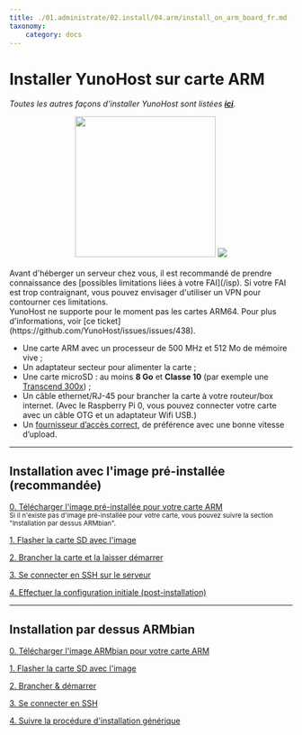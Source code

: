 ```yaml
---
title: ./01.administrate/02.install/04.arm/install_on_arm_board_fr.md
taxonomy:
    category: docs
---
```

# Installer YunoHost sur carte ARM

*Toutes les autres façons d’installer YunoHost sont listées **[ici](/install_fr)**.*

<center>
<img src="/images/olinuxino.jpg" width=250 style="padding-bottom:20px">
<img src="/images/micro-sd-card.jpg">
</center>

<div class="alert alert-info" markdown="1">
Avant d'héberger un serveur chez vous, il est recommandé de prendre connaissance des [possibles limitations liées à votre FAI](/isp). Si votre FAI est trop contraignant, vous pouvez envisager d'utiliser un VPN pour contourner ces limitations.
</div>

<div class="alert alert-warning" markdown="1">
YunoHost ne supporte pour le moment pas les cartes ARM64. Pour plus d'informations, voir [ce ticket](https://github.com/YunoHost/issues/issues/438).
</div>

- Une carte ARM avec un processeur de 500 MHz et 512 Mo de mémoire vive ; 
- Un adaptateur secteur pour alimenter la carte ;
- Une carte microSD : au moins **8 Go** et **Classe 10** (par exemple une [Transcend 300x](http://www.amazon.fr/Transcend-microSDHC-adaptateur-TS32GUSDU1E-Emballage/dp/B00CES44EO)) ;
- Un câble ethernet/RJ-45 pour brancher la carte à votre routeur/box internet. (Avec le Raspberry Pi 0, vous pouvez connecter votre carte avec un câble OTG et un adaptateur Wifi USB.)
- Un [fournisseur d’accès correct](/isp_fr), de préférence avec une bonne vitesse d’upload.

---

## Installation avec l'image pré-installée (recommandée)

<a class="btn btn-lg btn-default" href="/images_fr">0. Télécharger l'image pré-installée pour votre carte ARM</a><br><small>Si il n'existe pas d'image pré-installée pour votre carte, vous pouvez suivre la section "Installation par dessus ARMbian".</small>

<a class="btn btn-lg btn-default" href="/copy_image_fr">1. Flasher la carte SD avec l'image</a>

<a class="btn btn-lg btn-default" href="/plug_and_boot_fr">2. Brancher la carte et la laisser démarrer</a>

<a class="btn btn-lg btn-default" href="/ssh_fr">3. Se connecter en SSH sur le serveur</a>

<a class="btn btn-lg btn-default" href="/postinstall_fr">4. Effectuer la configuration initiale (post-installation)</a>

---

## Installation par dessus ARMbian

<a class="btn btn-lg btn-default" href="https://www.armbian.com/download/">0. Télécharger l'image ARMbian pour votre carte ARM</a>

<a class="btn btn-lg btn-default" href="/copy_image_fr">1. Flasher la carte SD avec l'image</a>

<a class="btn btn-lg btn-default" href="/plug_and_boot_fr">2. Brancher & démarrer</a>

<a class="btn btn-lg btn-default" href="/ssh_fr">3. Se connecter en SSH</a>

<a class="btn btn-lg btn-default" href="/install_manually_fr">4. Suivre la procédure d'installation générique</a>

